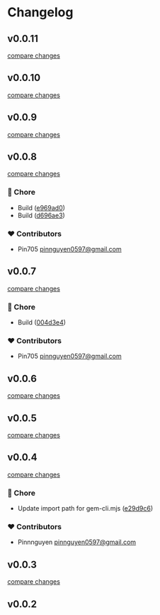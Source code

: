 # Changelog


## v0.0.11

[compare changes](https://github.com/pin705/gem-cli/compare/v0.0.10...v0.0.11)

## v0.0.10

[compare changes](https://github.com/pin705/gem-cli/compare/v0.0.9...v0.0.10)

## v0.0.9

[compare changes](https://github.com/pin705/gem-cli/compare/v0.0.8...v0.0.9)

## v0.0.8

[compare changes](https://github.com/pin705/gem-cli/compare/v0.0.7...v0.0.8)

### 🏡 Chore

- Build ([e969ad0](https://github.com/pin705/gem-cli/commit/e969ad0))
- Build ([d696ae3](https://github.com/pin705/gem-cli/commit/d696ae3))

### ❤️ Contributors

- Pin705 <pinnguyen0597@gmail.com>

## v0.0.7

[compare changes](https://github.com/pin705/gem-cli/compare/v0.0.6...v0.0.7)

### 🏡 Chore

- Build ([004d3e4](https://github.com/pin705/gem-cli/commit/004d3e4))

### ❤️ Contributors

- Pin705 <pinnguyen0597@gmail.com>

## v0.0.6

[compare changes](https://github.com/pin705/gem-cli/compare/v0.0.5...v0.0.6)

## v0.0.5

[compare changes](https://github.com/pin705/gem-cli/compare/v0.0.4...v0.0.5)

## v0.0.4

[compare changes](https://github.com/pin705/gem-cli/compare/v0.0.3...v0.0.4)

### 🏡 Chore

- Update import path for gem-cli.mjs ([e29d9c6](https://github.com/pin705/gem-cli/commit/e29d9c6))

### ❤️ Contributors

- Pinnnguyen <pinnguyen0597@gmail.com>

## v0.0.3

[compare changes](https://github.com/pin705/gem-cli/compare/v0.0.2...v0.0.3)

## v0.0.2

